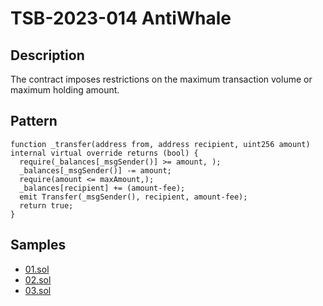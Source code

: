
# TSB-2023-014 AntiWhale
## Description

The contract imposes restrictions on the maximum transaction volume or maximum holding amount.

## Pattern

```solidity
function _transfer(address from, address recipient, uint256 amount) internal virtual override returns (bool) {
  require(_balances[_msgSender()] >= amount, );
  _balances[_msgSender()] -= amount;
  require(amount <= maxAmount,);
  _balances[recipient] += (amount-fee);
  emit Transfer(_msgSender(), recipient, amount-fee);
  return true;
}
```

## Samples
 
- [01.sol](https://github.com/cryptousersecurity/token-security-benchmark/blob/main/src/TSB-2023-014/samples/01.sol) 
- [02.sol](https://github.com/cryptousersecurity/token-security-benchmark/blob/main/src/TSB-2023-014/samples/02.sol) 
- [03.sol](https://github.com/cryptousersecurity/token-security-benchmark/blob/main/src/TSB-2023-014/samples/03.sol)
